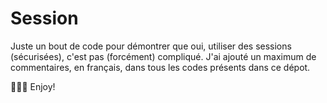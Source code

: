 # Session

Juste un bout de code pour démontrer que oui, utiliser des sessions (sécurisées), c'est pas (forcément) compliqué. J'ai ajouté un maximum de commentaires, en français, dans tous les codes présents dans ce dépot.

🧙🏽‍♂️ Enjoy!